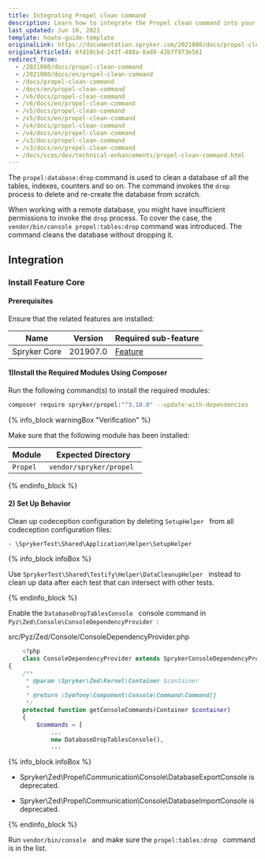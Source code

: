```yaml
---
title: Integrating Propel clean command
description: Learn how to integrate the Propel clean command into your project.
last_updated: Jun 16, 2021
template: howto-guide-template
originalLink: https://documentation.spryker.com/2021080/docs/propel-clean-command
originalArticleId: 6fd10cbd-243f-488a-8ad8-43b7f973e561
redirect_from:
  - /2021080/docs/propel-clean-command
  - /2021080/docs/en/propel-clean-command
  - /docs/propel-clean-command
  - /docs/en/propel-clean-command
  - /v6/docs/propel-clean-command
  - /v6/docs/en/propel-clean-command
  - /v5/docs/propel-clean-command
  - /v5/docs/en/propel-clean-command
  - /v4/docs/propel-clean-command
  - /v4/docs/en/propel-clean-command
  - /v3/docs/propel-clean-command
  - /v3/docs/en/propel-clean-command
  - /docs/scos/dev/technical-enhancements/propel-clean-command.html
---
```


The `propel:database:drop` command is used to clean a database of all the tables, indexes, counters and so on. The command invokes the `drop` process to delete and re-create the database from scratch.

When working with a remote database, you might have insufficient permissions to invoke the `drop` process. To cover the case, the `vendor/bin/console propel:tables:drop` command was introduced. The command cleans the database without dropping it.

## Integration

### Install Feature Core

#### Prerequisites

Ensure that the related features are installed:

| Name | Version | Required sub-feature |
| --- | --- | --- |
| Spryker Core | 201907.0 | [Feature](/docs/scos/dev/feature-integration-guides/{{site.version}}/spryker-core-feature-integration.html) |

#### 1)Install the Required Modules Using Composer

Run the following command(s) to install the required modules:

```bash
composer require spryker/propel:"^3.10.0" --update-with-dependencies
```

{% info_block warningBox "Verification" %}

Make sure that the following module has been installed:

| Module | Expected Directory |
| --- | --- |
|  `Propel ` |  `vendor/spryker/propel ` |

{% endinfo_block %}

#### 2) Set Up Behavior

Clean up codeception configuration by deleting  `SetupHelper ` from all codeception configuration files:

```shell
- \SprykerTest\Shared\Application\Helper\SetupHelper
```

{% info_block infoBox %}

Use  `SprykerTest\Shared\Testify\Helper\DataCleanupHelper ` instead to clean up data after each test that can intersect with other tests.

{% endinfo_block %}

Enable the  `DatabaseDropTablesConsole ` console command in  `Pyz\Zed\Console\ConsoleDependencyProvider `:

src/Pyz/Zed/Console/ConsoleDependencyProvider.php

```php
    <?php
    class ConsoleDependencyProvider extends SprykerConsoleDependencyProvider
{
    /**
     * @param \Spryker\Zed\Kernel\Container $container
     *
     * @return \Symfony\Component\Console\Command\Command[]
     */
    protected function getConsoleCommands(Container $container)
    {
        $commands = [
            ...
            new DatabaseDropTablesConsole(),
            ...
```

{% info_block infoBox %}

* Spryker\Zed\Propel\Communication\Console\DatabaseExportConsole is deprecated.

* Spryker\Zed\Propel\Communication\Console\DatabaseImportConsole is deprecated.

{% endinfo_block %}

Run  `vendor/bin/console ` and make sure the  `propel:tables:drop ` command is in the list.
